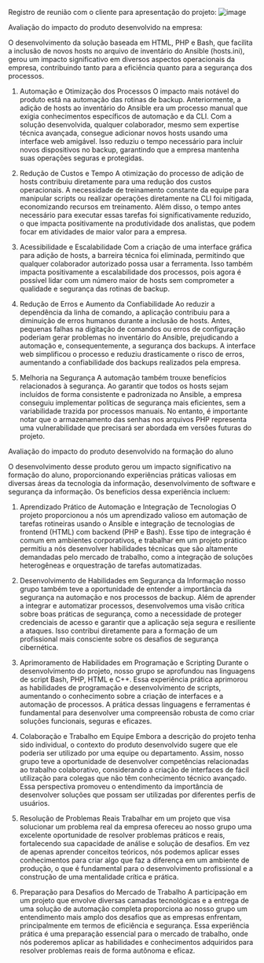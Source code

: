 Registro de reunião com o cliente para apresentação do projeto:
![image](https://github.com/user-attachments/assets/3c9cf4aa-b8a2-4f0d-b37f-27ce648fef53)

Avaliação do impacto do produto desenvolvido na empresa:

O desenvolvimento da solução baseada em HTML, PHP e Bash, que facilita a inclusão de novos hosts no arquivo de inventário do Ansible (hosts.ini), gerou um impacto significativo em diversos aspectos operacionais da empresa, contribuindo tanto para a eficiência quanto para a segurança dos processos.

1. Automação e Otimização dos Processos O impacto mais notável do produto está na automação das rotinas de backup. Anteriormente, a adição de hosts ao inventário do Ansible era um processo manual que exigia conhecimentos específicos de automação e da CLI. Com a solução desenvolvida, qualquer colaborador, mesmo sem expertise técnica avançada, consegue adicionar novos hosts usando uma interface web amigável. Isso reduziu o tempo necessário para incluir novos dispositivos no backup, garantindo que a empresa mantenha suas operações seguras e protegidas.

2. Redução de Custos e Tempo A otimização do processo de adição de hosts contribuiu diretamente para uma redução dos custos operacionais. A necessidade de treinamento constante da equipe para manipular scripts ou realizar operações diretamente na CLI foi mitigada, economizando recursos em treinamento. Além disso, o tempo antes necessário para executar essas tarefas foi significativamente reduzido, o que impacta positivamente na produtividade dos analistas, que podem focar em atividades de maior valor para a empresa.

3. Acessibilidade e Escalabilidade Com a criação de uma interface gráfica para adição de hosts, a barreira técnica foi eliminada, permitindo que qualquer colaborador autorizado possa usar a ferramenta. Isso também impacta positivamente a escalabilidade dos processos, pois agora é possível lidar com um número maior de hosts sem comprometer a qualidade e segurança das rotinas de backup.

4. Redução de Erros e Aumento da Confiabilidade Ao reduzir a dependência da linha de comando, a aplicação contribuiu para a diminuição de erros humanos durante a inclusão de hosts. Antes, pequenas falhas na digitação de comandos ou erros de configuração poderiam gerar problemas no inventário do Ansible, prejudicando a automação e, consequentemente, a segurança dos backups. A interface web simplificou o processo e reduziu drasticamente o risco de erros, aumentando a confiabilidade dos backups realizados pela empresa.

5. Melhoria na Segurança A automação também trouxe benefícios relacionados à segurança. Ao garantir que todos os hosts sejam incluídos de forma consistente e padronizada no Ansible, a empresa conseguiu implementar políticas de segurança mais eficientes, sem a variabilidade trazida por processos manuais. No entanto, é importante notar que o armazenamento das senhas nos arquivos PHP representa uma vulnerabilidade que precisará ser abordada em versões futuras do projeto.
   

Avaliação do impacto do produto desenvolvido na formação do aluno

O desenvolvimento desse produto gerou um impacto significativo na formação do aluno, proporcionando experiências práticas valiosas em diversas áreas da tecnologia da informação, desenvolvimento de software e segurança da informação. Os benefícios dessa experiência incluem:

1. Aprendizado Prático de Automação e Integração de Tecnologias O projeto proporcionou a nós um aprendizado valioso em automação de tarefas rotineiras usando o Ansible e integração de tecnologias de frontend (HTML) com backend (PHP e Bash). Esse tipo de integração é comum em ambientes corporativos, e trabalhar em um projeto prático permitiu a nós desenvolver habilidades técnicas que são altamente demandadas pelo mercado de trabalho, como a integração de soluções heterogêneas e orquestração de tarefas automatizadas.

2. Desenvolvimento de Habilidades em Segurança da Informação nosso grupo também teve a oportunidade de entender a importância da segurança na automação e nos processos de backup. Além de aprender a integrar e automatizar processos, desenvolvemos uma visão crítica sobre boas práticas de segurança, como a necessidade de proteger credenciais de acesso e garantir que a aplicação seja segura e resiliente a ataques. Isso contribui diretamente para a formação de um profissional mais consciente sobre os desafios de segurança cibernética.

3. Aprimoramento de Habilidades em Programação e Scripting Durante o desenvolvimento do projeto, nosso grupo se aprofundou nas linguagens de script Bash, PHP, HTML e C++. Essa experiência prática aprimorou as habilidades de programação e desenvolvimento de scripts, aumentando o conhecimento sobre a criação de interfaces e a automação de processos. A prática dessas linguagens e ferramentas é fundamental para desenvolver uma compreensão robusta de como criar soluções funcionais, seguras e eficazes.

4. Colaboração e Trabalho em Equipe Embora a descrição do projeto tenha sido individual, o contexto do produto desenvolvido sugere que ele poderia ser utilizado por uma equipe ou departamento. Assim, nosso grupo teve a oportunidade de desenvolver competências relacionadas ao trabalho colaborativo, considerando a criação de interfaces de fácil utilização para colegas que não têm conhecimento técnico avançado. Essa perspectiva promoveu o entendimento da importância de desenvolver soluções que possam ser utilizadas por diferentes perfis de usuários.

5. Resolução de Problemas Reais Trabalhar em um projeto que visa solucionar um problema real da empresa ofereceu ao nosso grupo uma excelente oportunidade de resolver problemas práticos e reais, fortalecendo sua capacidade de análise e solução de desafios. Em vez de apenas aprender conceitos teóricos, nós podemos aplicar esses conhecimentos para criar algo que faz a diferença em um ambiente de produção, o que é fundamental para o desenvolvimento profissional e a construção de uma mentalidade crítica e prática.

6. Preparação para Desafios do Mercado de Trabalho A participação em um projeto que envolve diversas camadas tecnológicas e a entrega de uma solução de automação completa proporciona ao nosso grupo um entendimento mais amplo dos desafios que as empresas enfrentam, principalmente em termos de eficiência e segurança. Essa experiência prática é uma preparação essencial para o mercado de trabalho, onde nós poderemos aplicar as habilidades e conhecimentos adquiridos para resolver problemas reais de forma autônoma e eficaz.
